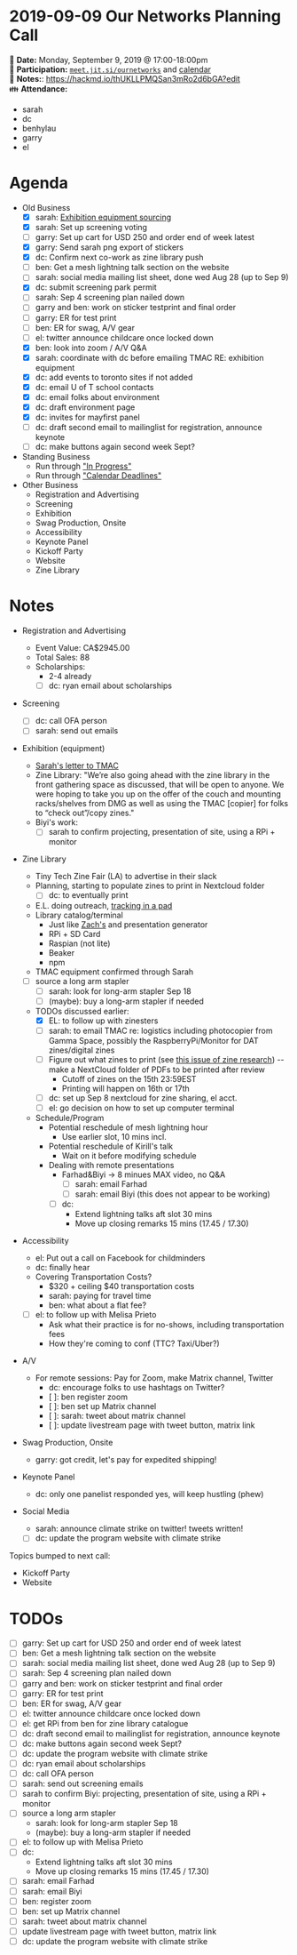 # 2019-09-09 Our Networks Planning Call

:date: **Date:** Monday, September 9, 2019 @ 17:00-18:00pm  
:raising_hand: **Participation:** [`meet.jit.si/ournetworks`](https://meet.jit.si/ournetworks) and [calendar](https://calendar.google.com/calendar/embed?src=aers7atolh0uurlfmkoki9kikg%40group.calendar.google.com&ctz=America%2FToronto)  
:notebook: **Notes:**: https://hackmd.io/thUKLLPMQSan3mRo2d6bGA?edit  
:family: **Attendance:**
- sarah 
- dc 
- benhylau
- garry
- el


# Agenda

- Old Business
    - [x] sarah: [Exhibition equipment sourcing](https://github.com/ournetworks/2019/issues/97)
    - [x] sarah: Set up screening voting
    - [ ] garry: Set up cart for USD 250 and order end of week latest
    - [x] garry: Send sarah png export of stickers
    - [x] dc: Confirm next co-work as zine library push
    - [ ] ben: Get a mesh lightning talk section on the website
    - [ ] sarah: social media mailing list sheet, done wed Aug 28 (up to Sep 9)
    - [x] dc: submit screening park permit
    - [ ] sarah: Sep 4 screening plan nailed down
    - [ ] garry and ben: work on sticker testprint and final order
    - [ ] garry: ER for test print
    - [ ] ben: ER for swag, A/V gear
    - [ ] el: twitter announce childcare once locked down
    - [x] ben: look into zoom / A/V Q&A
    - [x] sarah: coordinate with dc before emailing TMAC RE: exhibition equipment
    - [x] dc: add events to toronto sites if not added
    - [x] dc: email U of T school contacts
    - [x] dc: email folks about environment
    - [x] dc: draft environment page
    - [x] dc: invites for mayfirst panel
    - [ ] dc: draft second email to mailinglist for registration, announce keynote
    - [ ] dc: make buttons again second week Sept?
- Standing Business
  - Run through ["In Progress"](https://github.com/ournetworks/2019/projects/1)
  - Run through ["Calendar Deadlines"](https://calendar.google.com/calendar/embed?src=aers7atolh0uurlfmkoki9kikg%40group.calendar.google.com&ctz=America%2FToronto)
- Other Business
    - Registration and Advertising
    - Screening
    - Exhibition
    - Swag Production, Onsite
    - Accessibility
    - Keynote Panel
    - Kickoff Party
    - Website 
    - Zine Library

# Notes

- Registration and Advertising
    - Event Value: CA$2945.00
    - Total Sales: 88
    - Scholarships:
        - 2-4 already
        - [ ] dc: ryan email about scholarships
- Screening
    - [ ] dc: call OFA person
    - [ ] sarah: send out emails
- Exhibition (equipment)
    - [Sarah's letter to TMAC](https://docs.google.com/document/d/11dG5vVZ5vA2ckJlHmEvoLYmRhAtlFRea-kqGOriR10g/edit?ts=5d753a9e) 
    - Zine Library: "We’re also going ahead with the zine library in the front gathering space as discussed, that will be open to anyone. We were hoping to take you up on the offer of the couch and mounting racks/shelves from DMG as well as using the TMAC [copier] for folks to “check out”/copy zines."
    - Biyi's work:
        - [ ] sarah to confirm projecting, presentation of site, using a RPi + monitor
- Zine Library
    - Tiny Tech Zine Fair (LA) to advertise in their slack
    - Planning, starting to populate zines to print in Nextcloud folder
        - [ ] dc: to eventually print
    - E.L. doing outreach, [tracking in a pad](https://hackmd.io/f45ESvMqTICG1_pR0TEDLA?edit)
    - Library catalog/terminal
        - Just like [Zach's](https://coolguy.website/projects/dat-zine-library/#how-it-works) and presentation generator
        - RPi + SD Card
        - Raspian (not lite)
        - Beaker 
        - npm
    - TMAC equipment confirmed through Sarah
    - [ ] source a long arm stapler
        - [ ] sarah: look for long-arm stapler Sep 18
        - [ ] (maybe): buy a long-arm stapler if needed
    - TODOs discussed earlier: 
        - [x] EL: to follow up with zinesters
        - [ ] sarah: to email TMAC re: logistics including photocopier from Gamma Space, possibly the RaspberryPi/Monitor for DAT zines/digital zines
        - [ ] Figure out what zines to print (see [this issue of zine research](https://github.com/ournetworks/2019/issues/52)) -- make a NextCloud folder of PDFs to be printed after review
            - Cutoff of zines on the 15th 23:59EST
            - Printing will happen on 16th or 17th
        - [ ] dc: set up Sep 8 nextcloud for zine sharing, el acct.
        - [ ] el: go decision on how to set up computer terminal
    - Schedule/Program
        - Potential reschedule of mesh lightning hour
            - Use earlier slot, 10 mins incl. 
        - Potential reschedule of Kirill's talk
            - Wait on it before modifying schedule
        - Dealing with remote presentations
            - Farhad&Biyi -> 8 minues MAX video, no Q&A
                - [ ] sarah: email Farhad 
                - [ ] sarah: email Biyi (this does not appear to be working)
            - [ ] dc: 
                - Extend lightning talks aft slot 30 mins
                - Move up closing remarks 15 mins (17.45 / 17.30)
- Accessibility
    - el: Put out a call on Facebook for childminders
    - dc: finally hear 
    - Covering Transportation Costs?
        - $320 + ceiling $40 transportation costs
        - sarah: paying for travel time
        - ben: what about a flat fee?
    - [ ] el: to follow up with Melisa Prieto
        - Ask what their practice is for no-shows, including transportation fees
        - How they're coming to conf (TTC? Taxi/Uber?)
- A/V
    - For remote sessions: Pay for Zoom, make Matrix channel, Twitter
        - dc: encourage folks to use hashtags on Twitter?
        - [ ]: ben register zoom 
        - [ ]: ben set up Matrix channel
        - [ ]: sarah: tweet about matrix channel 
        - [ ]: update livestream page with tweet button, matrix link 
- Swag Production, Onsite
    - garry: got credit, let's pay for expedited shipping!

- Keynote Panel
    - dc: only one panelist responded yes, will keep hustling (phew)
- Social Media 
    - sarah: announce climate strike on twitter! tweets written!
    - [ ] dc: update the program website with climate strike  

Topics bumped to next call:
- Kickoff Party
- Website 



# TODOs

- [ ] garry: Set up cart for USD 250 and order end of week latest
- [ ] ben: Get a mesh lightning talk section on the website
- [ ] sarah: social media mailing list sheet, done wed Aug 28 (up to Sep 9)
- [ ] sarah: Sep 4 screening plan nailed down
- [ ] garry and ben: work on sticker testprint and final order
- [ ] garry: ER for test print
- [ ] ben: ER for swag, A/V gear
- [ ] el: twitter announce childcare once locked down
- [ ] el: get RPi from ben for zine library catalogue
- [ ] dc: draft second email to mailinglist for registration, announce keynote
- [ ] dc: make buttons again second week Sept?
- [ ] dc: update the program website with climate strike  
- [ ] dc: ryan email about scholarships
- [ ] dc: call OFA person
- [ ] sarah: send out screening emails
- [ ] sarah to confirm Biyi: projecting, presentation of site, using a RPi + monitor
- [ ] source a long arm stapler
    - sarah: look for long-arm stapler Sep 18
    - (maybe): buy a long-arm stapler if needed
- [ ] el: to follow up with Melisa Prieto
- [ ] dc: 
    - Extend lightning talks aft slot 30 mins
    - Move up closing remarks 15 mins (17.45 / 17.30)
- [ ] sarah: email Farhad 
- [ ] sarah: email Biyi
- [ ] ben: register zoom 
- [ ] ben: set up Matrix channel
- [ ] sarah: tweet about matrix channel 
- [ ] update livestream page with tweet button, matrix link 
- [ ] dc: update the program website with climate strike 
